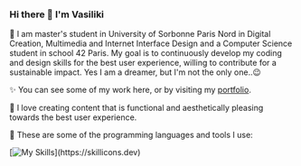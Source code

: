 ### Hi there 👋 I'm Vasiliki

🌈 I am master's student in University of Sorbonne Paris Nord in Digital Creation, Multimedia and Internet Interface Design and a Computer Science student in school 42 Paris. My goal is to continuously develop my coding and design skills for the best user experience, willing to contribute for a sustainable impact. Yes I am a dreamer, but I'm not the only one..😉

✨ You can see some of my work here, or by visiting my [portfolio](https://vassod.github.io).

🎨 I love creating content that is functional and aesthetically pleasing towards the best user experience.

🔧 These are some of the programming languages and tools I use:  

[![My Skills](https://skillicons.dev/icons?i=html,css,js,react,typescript,bootstrap,materialui,figma,vscode,git,c,python,flask,bash,lua,ai,xd,)](https://skillicons.dev)
